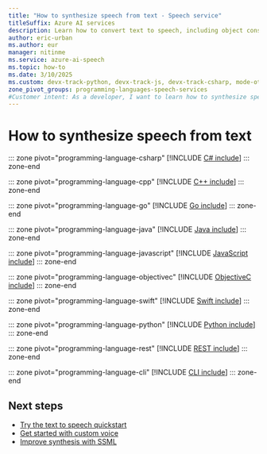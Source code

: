 ```yaml
---
title: "How to synthesize speech from text - Speech service"
titleSuffix: Azure AI services
description: Learn how to convert text to speech, including object construction and design patterns, supported audio output formats, and custom configuration options.
author: eric-urban
ms.author: eur
manager: nitinme
ms.service: azure-ai-speech
ms.topic: how-to
ms.date: 3/10/2025
ms.custom: devx-track-python, devx-track-js, devx-track-csharp, mode-other, devx-track-extended-java, devx-track-go
zone_pivot_groups: programming-languages-speech-services
#Customer intent: As a developer, I want to learn how to synthesize speech from text so that I can convert text into spoken language.
---
```


# How to synthesize speech from text

::: zone pivot="programming-language-csharp"
[!INCLUDE [C# include](includes/how-to/speech-synthesis/csharp.md)]
::: zone-end

::: zone pivot="programming-language-cpp"
[!INCLUDE [C++ include](includes/how-to/speech-synthesis/cpp.md)]
::: zone-end

::: zone pivot="programming-language-go"
[!INCLUDE [Go include](includes/how-to/speech-synthesis/go.md)]
::: zone-end

::: zone pivot="programming-language-java"
[!INCLUDE [Java include](includes/how-to/speech-synthesis/java.md)]
::: zone-end

::: zone pivot="programming-language-javascript"
[!INCLUDE [JavaScript include](includes/how-to/speech-synthesis/javascript.md)]
::: zone-end

::: zone pivot="programming-language-objectivec"
[!INCLUDE [ObjectiveC include](includes/how-to/speech-synthesis/objectivec.md)]
::: zone-end

::: zone pivot="programming-language-swift"
[!INCLUDE [Swift include](includes/how-to/speech-synthesis/swift.md)]
::: zone-end

::: zone pivot="programming-language-python"
[!INCLUDE [Python include](./includes/how-to/speech-synthesis/python.md)]
::: zone-end

::: zone pivot="programming-language-rest"
[!INCLUDE [REST include](includes/how-to/speech-synthesis/rest.md)]
::: zone-end

::: zone pivot="programming-language-cli"
[!INCLUDE [CLI include](includes/how-to/speech-synthesis/cli.md)]
::: zone-end

## Next steps

* [Try the text to speech quickstart](get-started-text-to-speech.md)
* [Get started with custom voice](professional-voice-create-project.md)
* [Improve synthesis with SSML](speech-synthesis-markup.md)
